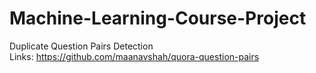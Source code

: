 # Machine-Learning-Course-Project

Duplicate Question Pairs Detection<br/>
Links:
https://github.com/maanavshah/quora-question-pairs

